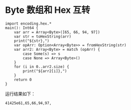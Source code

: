 # Byte 数组和 Hex 互转
<!-- verify -->

```cangjie
import encoding.hex.*
main(): Int64 {
    var arr = Array<Byte>([65, 66, 94, 97])
    var str = toHexString(arr)
    print("${str},")
    var opArr: Option<Array<Byte>> = fromHexString(str)
    var arr2: Array<Byte> = match (opArr) {
        case Some(s) => s
        case None => Array<Byte>()
    }
    for (i in 0..arr2.size) {
        print("${arr2[i]},")
    }
    return 0
}
```

运行结果如下：

```text
41425e61,65,66,94,97,
```
